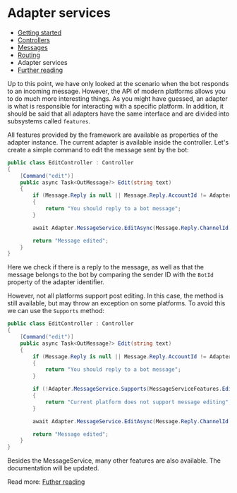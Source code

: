# Adapter services

- [Getting started](getting-started.md)
- [Controllers](controllers.md)
- [Messages](messages.md)
- [Routing](routing.md)
- Adapter services
- [Further reading](further-reading.md)

Up to this point, we have only looked at the scenario when the bot responds to an incoming message. However, the API of
modern platforms allows you to do much more interesting things. As you might have guessed, an adapter is what is
responsible for interacting with a specific platform. In addition, it should be said that all adapters have the same
interface and are divided into subsystems called `features`.

All features provided by the framework are available as properties of the adapter instance. The current adapter is
available inside the controller. Let's create a simple command to edit the message sent by the bot:

```c#
public class EditController : Controller
{
    [Command("edit")]
    public async Task<OutMessage?> Edit(string text)
    {
        if (Message.Reply is null || Message.Reply.AccountId != Adapter.Id.BotId)
        {
            return "You should reply to a bot message";
        }

        await Adapter.MessageService.EditAsync(Message.Reply.ChannelId!, Message.Reply.Id, text);

        return "Message edited";
    }
}
```

Here we check if there is a reply to the message, as well as that the message belongs to the bot by comparing the sender
ID with the `BotId` property of the adapter identifier.

However, not all platforms support post editing. In this case, the method is still available, but may throw an exception
on some platforms. To avoid this we can use the `Supports` method:

```c#
public class EditController : Controller
{
    [Command("edit")]
    public async Task<OutMessage?> Edit(string text)
    {
        if (Message.Reply is null || Message.Reply.AccountId != Adapter.Id.BotId)
        {
            return "You should reply to a bot message";
        }

        if (!Adapter.MessageService.Supports(MessageServiceFeatures.Edit))
        {
            return "Current platform does not support message editing";
        }

        await Adapter.MessageService.EditAsync(Message.Reply.ChannelId!, Message.Reply.Id, text);

        return "Message edited";
    }
}
```

<!-- TODO Add docs about other services -->
<!-- TODO Add docs about MessageCollection -->

Besides the MessageService, many other features are also available. The documentation will be updated.

Read more: [Futher reading](further-reading.md)
